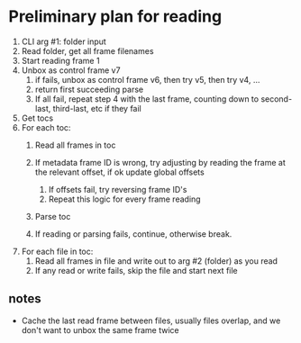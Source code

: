 # Preliminary plan for reading

1. CLI arg #1: folder input
2. Read folder, get all frame filenames
3. Start reading frame 1
4. Unbox as control frame v7
   1. if fails, unbox as control frame v6, then try v5, then try v4, ...
   2. return first succeeding parse
   3. If all fail, repeat step 4 with the last frame, counting down to
      second-last, third-last, etc if they fail
5. Get tocs
6. For each toc:
   1. Read all frames in toc
   2. If metadata frame ID is wrong, try adjusting by reading the frame at the
      relevant offset, if ok update global offsets

      1. If offsets fail, try reversing frame ID's
      2. Repeat this logic for every frame reading
   3. Parse toc
   4. If reading or parsing fails, continue, otherwise break.
7. For each file in toc:
   1. Read all frames in file and write out to arg #2 (folder) as you read
   2. If any read or write fails, skip the file and start next file

## notes

- Cache the last read frame between files, usually files overlap, and we don't
  want to unbox the same frame twice
